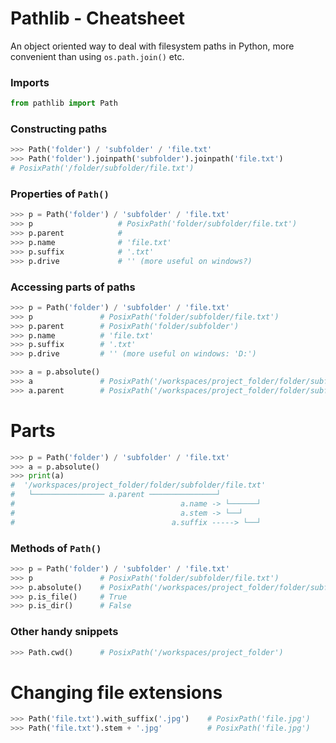 # Pathlib - Cheatsheet

An object oriented way to deal with filesystem paths in Python, more convenient than using `os.path.join()` etc.

### Imports
```python
from pathlib import Path
```
### Constructing paths
```python
>>> Path('folder') / 'subfolder' / 'file.txt'     
>>> Path('folder').joinpath('subfolder').joinpath('file.txt')
# PosixPath('/folder/subfolder/file.txt')
```

### Properties of `Path()`
```python
>>> p = Path('folder') / 'subfolder' / 'file.txt'
>>> p                   # PosixPath('folder/subfolder/file.txt')
>>> p.parent            # 
>>> p.name              # 'file.txt'
>>> p.suffix            # '.txt'
>>> p.drive             # '' (more useful on windows?)

```

### Accessing parts of paths
```python
>>> p = Path('folder') / 'subfolder' / 'file.txt'
>>> p               # PosixPath('folder/subfolder/file.txt')
>>> p.parent        # PosixPath('folder/subfolder')
>>> p.name          # 'file.txt'
>>> p.suffix        # '.txt'
>>> p.drive         # '' (more useful on windows: 'D:')

>>> a = p.absolute()
>>> a               # PosixPath('/workspaces/project_folder/folder/subfolder/file.txt')
>>> a.parent        # PosixPath('/workspaces/project_folder/folder/subfolder')
```

# Parts
```python
>>> p = Path('folder') / 'subfolder' / 'file.txt'
>>> a = p.absolute()
>>> print(a)
#  '/workspaces/project_folder/folder/subfolder/file.txt'
#   └──────────────── a.parent ───────────────┘
#                                     a.name -> └──────┘
#                                     a.stem -> └──┘
#                                   a.suffix -----> └──┘
```

### Methods of `Path()`
```python
>>> p = Path('folder') / 'subfolder' / 'file.txt'
>>> p               # PosixPath('folder/subfolder/file.txt')
>>> p.absolute()    # PosixPath('/workspaces/project_folder/folder/subfolder/file.txt')
>>> p.is_file()     # True
>>> p.is_dir()      # False
```

### Other handy snippets
```python
>>> Path.cwd()      # PosixPath('/workspaces/project_folder')

```

# Changing file extensions
```python
>>> Path('file.txt').with_suffix('.jpg')    # PosixPath('file.jpg')
>>> Path('file.txt').stem + '.jpg'          # PosixPath('file.jpg')
```
